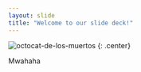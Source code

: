 ```yaml
---
layout: slide
title: "Welcome to our slide deck!"
---
```


![octocat-de-los-muertos](https://octodex.github.com/images/octocat-de-los-muertos.jpg)
{: .center}

Mwahaha 
